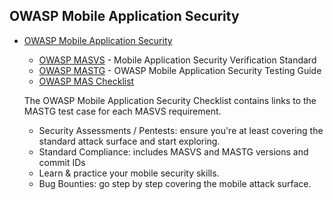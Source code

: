 ## OWASP Mobile Application Security

* [OWASP Mobile Application Security](https://mas.owasp.org/)
  * [OWASP MASVS](https://mas.owasp.org/MASVS/) - Mobile Application Security Verification Standard
  * [OWASP MASTG](https://mas.owasp.org/MASTG/) - OWASP Mobile Application Security Testing Guide
  * [OWASP MAS Checklist](https://mas.owasp.org/MAS_checklist/)

  
  The OWASP Mobile Application Security Checklist contains links to the MASTG test case for each MASVS requirement.
  * Security Assessments / Pentests: ensure you're at least covering the standard attack surface and start exploring.
  * Standard Compliance: includes MASVS and MASTG versions and commit IDs
  * Learn & practice your mobile security skills.
  * Bug Bounties: go step by step covering the mobile attack surface.
